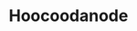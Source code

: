 ---
title: Hoocoodanode
crosslinks:
- WayOfTheBern
- autotldr
- IBO
- KotakuInAction
- Patriots
- HillaryForPrison
- fyrefestival
- changemyview
- worldnews
- pcmasterrace
- AskReddit
- xkcd
- todayilearned
- MGTOW
- europe
- The_Donald
- newhampshire
- explainlikeimfive
- OutOfTheLoop
- justicedemocrats
---